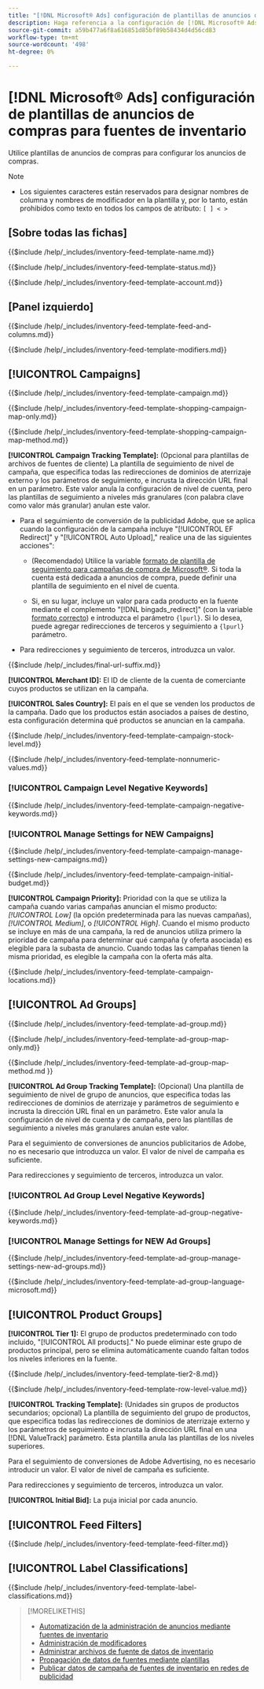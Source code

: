 ```yaml
---
title: "[!DNL Microsoft® Ads] configuración de plantillas de anuncios de compras para fuentes de inventario"
description: Haga referencia a la configuración de [!DNL Microsoft® Ads] plantillas de anuncios de compras para fuentes de inventario.
source-git-commit: a59b477a6f8a616851d85bf89b58434d4d56cd83
workflow-type: tm+mt
source-wordcount: '498'
ht-degree: 0%

---
```


# [!DNL Microsoft® Ads] configuración de plantillas de anuncios de compras para fuentes de inventario

Utilice plantillas de anuncios de compras para configurar los anuncios de compras.

>[!NOTE]
>
>* Los siguientes caracteres están reservados para designar nombres de columna y nombres de modificador en la plantilla y, por lo tanto, están prohibidos como texto en todos los campos de atributo:  `[ ] < > `


## \[Sobre todas las fichas\]

<!-- **Template Name:** -->

{{$include /help/_includes/inventory-feed-template-name.md}}

<!-- **Status:** -->

{{$include /help/_includes/inventory-feed-template-status.md}}

<!-- **Account:** -->

{{$include /help/_includes/inventory-feed-template-account.md}}

## \[Panel izquierdo\]

<!-- **[!UICONTROL Feed &amp; Columns]:** -->

{{$include /help/_includes/inventory-feed-template-feed-and-columns.md}}

<!-- **[!UICONTROL Modifiers]:** -->

{{$include /help/_includes/inventory-feed-template-modifiers.md}}

## [!UICONTROL Campaigns]

<!-- **[!UICONTROL Campaign]:** -->

{{$include /help/_includes/inventory-feed-template-campaign.md}}

<!-- **[!UICONTROL Campaign Map Only]:** -->

{{$include /help/_includes/inventory-feed-template-shopping-campaign-map-only.md}}

<!-- **[!UICONTROL Campaign Map Method]:** -->

{{$include /help/_includes/inventory-feed-template-shopping-campaign-map-method.md}}

**[!UICONTROL Campaign Tracking Template]:** (Opcional para plantillas de archivos de fuentes de cliente) La plantilla de seguimiento de nivel de campaña, que especifica todas las redirecciones de dominios de aterrizaje externo y los parámetros de seguimiento, e incrusta la dirección URL final en un parámetro. Este valor anula la configuración de nivel de cuenta, pero las plantillas de seguimiento a niveles más granulares (con palabra clave como valor más granular) anulan este valor.

* Para el seguimiento de conversión de la publicidad Adobe, que se aplica cuando la configuración de la campaña incluye &quot;[!UICONTROL EF Redirect]&quot; y &quot;[!UICONTROL Auto Upload],&quot; realice una de las siguientes acciones&quot;:

   * (Recomendado) Utilice la variable [formato de plantilla de seguimiento para campañas de compra de Microsoft®](/help/search-social-commerce/tracking/formats-click-tracking-microsoft.md). Si toda la cuenta está dedicada a anuncios de compra, puede definir una plantilla de seguimiento en el nivel de cuenta.

   * Si, en su lugar, incluye un valor para cada producto en la fuente mediante el complemento &quot;[!DNL bingads_redirect]&quot; (con la variable [formato correcto](/help/search-social-commerce/tracking/formats-click-tracking-microsoft.md)) e introduzca el parámetro `{lpurl}`. Si lo desea, puede agregar redirecciones de terceros y seguimiento a `{lpurl}` parámetro.

* Para redirecciones y seguimiento de terceros, introduzca un valor.

<!-- **[!UICONTROL Campaign Final URL Suffix]:** -->

{{$include /help/_includes/final-url-suffix.md}}

**[!UICONTROL Merchant ID]:** El ID de cliente de la cuenta de comerciante cuyos productos se utilizan en la campaña.

**[!UICONTROL Sales Country]:** El país en el que se venden los productos de la campaña. Dado que los productos están asociados a países de destino, esta configuración determina qué productos se anuncian en la campaña.

<!-- **[!UICONTROL Stock Level]:** -->

{{$include /help/_includes/inventory-feed-template-campaign-stock-level.md}}

<!-- **[!UICONTROL This column has non-numeric values]:** -->

{{$include /help/_includes/inventory-feed-template-nonnumeric-values.md}}

### [!UICONTROL Campaign Level Negative Keywords]

{{$include /help/_includes/inventory-feed-template-campaign-negative-keywords.md}}

### [!UICONTROL Manage Settings for NEW Campaigns]

<!-- Flag/check box **[!UICONTROL Manage Settings for NEW Campaigns]:** -->

{{$include /help/_includes/inventory-feed-template-campaign-manage-settings-new-campaigns.md}}

<!-- **[!UICONTROL Initial Budget]:** -->

{{$include /help/_includes/inventory-feed-template-campaign-initial-budget.md}}

**[!UICONTROL Campaign Priority]:** Prioridad con la que se utiliza la campaña cuando varias campañas anuncian el mismo producto: *[!UICONTROL Low]* (la opción predeterminada para las nuevas campañas), *[!UICONTROL Medium]*, o *[!UICONTROL High]*. Cuando el mismo producto se incluye en más de una campaña, la red de anuncios utiliza primero la prioridad de campaña para determinar qué campaña (y oferta asociada) es elegible para la subasta de anuncio. Cuando todas las campañas tienen la misma prioridad, es elegible la campaña con la oferta más alta.

<!-- **[!UICONTROL Locations]:** -->

{{$include /help/_includes/inventory-feed-template-campaign-locations.md}}

## [!UICONTROL Ad Groups]

<!-- **[!UICONTROL Ad Group]:** -->

{{$include /help/_includes/inventory-feed-template-ad-group.md}}

<!-- **[!UICONTROL Map Only]:** -->

{{$include /help/_includes/inventory-feed-template-ad-group-map-only.md}}

<!-- **[!UICONTROL Map Method]:** -->

{{$include /help/_includes/inventory-feed-template-ad-group-map-method.md }}

**[!UICONTROL Ad Group Tracking Template]:** (Opcional) Una plantilla de seguimiento de nivel de grupo de anuncios, que especifica todas las redirecciones de dominios de aterrizaje y parámetros de seguimiento e incrusta la dirección URL final en un parámetro. Este valor anula la configuración de nivel de cuenta y de campaña, pero las plantillas de seguimiento a niveles más granulares anulan este valor.

Para el seguimiento de conversiones de anuncios publicitarios de Adobe, no es necesario que introduzca un valor. El valor de nivel de campaña es suficiente.

Para redirecciones y seguimiento de terceros, introduzca un valor.

### [!UICONTROL Ad Group Level Negative Keywords]

{{$include /help/_includes/inventory-feed-template-ad-group-negative-keywords.md}}

### [!UICONTROL Manage Settings for NEW Ad Groups]

<!-- Flag/check box **[!UICONTROL Manage Settings for NEW Ad Groups]:** -->

{{$include /help/_includes/inventory-feed-template-ad-group-manage-settings-new-ad-groups.md}}

<!-- **[!UICONTROL Languages]:** -->

{{$include /help/_includes/inventory-feed-template-ad-group-language-microsoft.md}}

## [!UICONTROL Product Groups]

**[!UICONTROL Tier 1]:** El grupo de productos predeterminado con todo incluido, &quot;[!UICONTROL All products].&quot; No puede eliminar este grupo de productos principal, pero se elimina automáticamente cuando faltan todos los niveles inferiores en la fuente.

<!-- **[!UICONTROL Tier 2 - Tier 8]:** -->

{{$include /help/_includes/inventory-feed-template-tier2-8.md}}

<!-- **[!UICONTROL Row Level Value]:** -->

{{$include /help/_includes/inventory-feed-template-row-level-value.md}}

**[!UICONTROL Tracking Template]:** (Unidades sin grupos de productos secundarios; opcional) La plantilla de seguimiento del grupo de productos, que especifica todas las redirecciones de dominios de aterrizaje externo y los parámetros de seguimiento e incrusta la dirección URL final en una [!DNL ValueTrack] parámetro. Esta plantilla anula las plantillas de los niveles superiores.

Para el seguimiento de conversiones de Adobe Advertising, no es necesario introducir un valor. El valor de nivel de campaña es suficiente.

Para redirecciones y seguimiento de terceros, introduzca un valor.

**[!UICONTROL Initial Bid]:** La puja inicial por cada anuncio.

## [!UICONTROL Feed Filters]

<!-- **\[Feed Filter\]:** -->

{{$include /help/_includes/inventory-feed-template-feed-filter.md}}

## [!UICONTROL Label Classifications]

<!-- **\[Component\] [!UICONTROL Label Classifications] &gt; `[Label Classification and Value`]:** -->

{{$include /help/_includes/inventory-feed-template-label-classifications.md}}

>[!MORELIKETHIS]
>
>* [Automatización de la administración de anuncios mediante fuentes de inventario](../inventory-feeds-about.md)
>* [Administración de modificadores](../modifiers-manage.md)
>* [Administrar archivos de fuente de datos de inventario](/help/search-social-commerce/campaign-management/inventory-feeds/feed-files-manage.md)
>* [Propagación de datos de fuentes mediante plantillas](../feed-data-propagate.md)
>* [Publicar datos de campaña de fuentes de inventario en redes de publicidad](../propagated-data-post.md)
